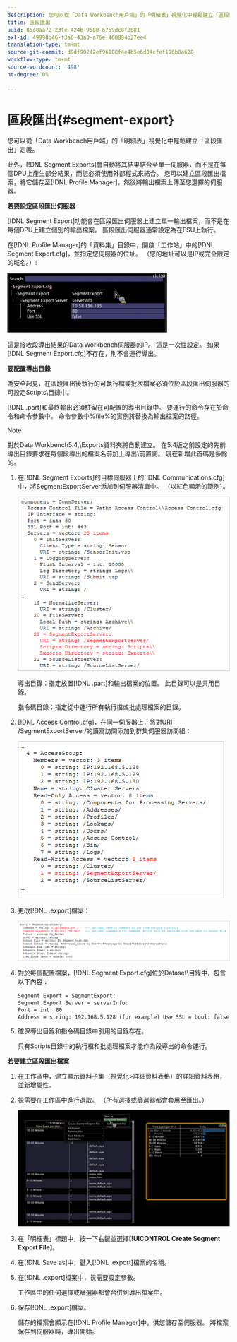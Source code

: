 ```yaml
---
description: 您可以從「Data Workbench用戶端」的「明細表」視覺化中輕鬆建立「區段匯出」定義。
title: 區段匯出
uuid: 85c8aa72-23fe-424b-9580-6759dc8f8681
exl-id: 49998b46-f3a6-43a3-a76e-468894b27ee4
translation-type: tm+mt
source-git-commit: d9df90242ef96188f4e4b5e6d04cfef196b0a628
workflow-type: tm+mt
source-wordcount: '498'
ht-degree: 0%

---
```


# 區段匯出{#segment-export}

您可以從「Data Workbench用戶端」的「明細表」視覺化中輕鬆建立「區段匯出」定義。

此外，[!DNL Segment Exports]會自動將其結果結合至單一伺服器，而不是在每個DPU上產生部分結果，而您必須使用外部程式來結合。 您可以建立區段匯出檔案，將它儲存至[!DNL Profile Manager]，然後將輸出檔案上傳至您選擇的伺服器。

**若要設定區段匯出伺服器**

[!DNL Segment Export]功能會在區段匯出伺服器上建立單一輸出檔案，而不是在每個DPU上建立個別的輸出檔案。 區段匯出伺服器通常設定為在FSU上執行。

在[!DNL Profile Manager]的「資料集」目錄中，開啟「工作站」中的[!DNL Segment Export.cfg]，並指定您伺服器的位址。 （您的地址可以是IP或完全限定的域名。）:

![](assets/segment_export_cfg.png)

這是接收段導出結果的Data Workbench伺服器的IP。 這是一次性設定。 如果[!DNL Segment Export.cfg]不存在，則不會運行導出。

**要配置導出目錄**

為安全起見，在區段匯出後執行的可執行檔或批次檔案必須位於區段匯出伺服器的可設定Scripts\目錄中。

[!DNL .part]和最終輸出必須駐留在可配置的導出目錄中。 要運行的命令存在於命令和命令參數中。 命令參數中%file%的實例將替換為輸出檔案的路徑。

>[!NOTE]
>
>對於Data Workbench5.4,\Exports資料夾將自動建立。 在5.4版之前設定的先前導出目錄要求在每個段導出的檔案名前加上導出\前置詞。 現在新增此首碼是多餘的。

1. 在[!DNL Segment Exports]的目標伺服器上的[!DNL Communications.cfg]中，將SegmentExportServer添加到伺服器清單中。 （以紅色顯示的範例）。

   ![](assets/communications_cfg_example.png)

   導出目錄：指定放置[!DNL .part]和輸出檔案的位置。 此目錄可以是共用目錄。

   指令碼目錄：指定從中運行所有執行檔或批處理檔案的目錄。

1. [!DNL Access Control.cfg]，在同一伺服器上，將對URI /SegmentExportServer/的讀寫訪問添加到群集伺服器訪問組：

   ![](assets/accesscontrol_cfg_example.png)

1. 更改[!DNL .export]檔案：

   ![](assets/segment_export_query_example.png)

1. 對於每個配置檔案，[!DNL Segment Export.cfg]位於Dataset\目錄中，包含以下內容：

   ```
   Segment Export = SegmentExport:
   Segment Export Server = serverInfo:
   Port = int: 80
   Address = string: 192.168.5.128 (for example) Use SSL = bool: false
   ```

1. 確保導出目錄和指令碼目錄中引用的目錄存在。

   只有Scripts目錄中的執行檔和批處理檔案才能作為段導出的命令運行。

**若要建立區段匯出檔案**

1. 在工作區中，建立顯示資料子集（視覺化>詳細資料表格）的詳細資料表格，並新增屬性。
1. 視需要在工作區中進行選取。 （所有選擇或篩選器都會套用至匯出。）

   ![](assets/create_segment_export_file.png)

1. 在「明細表」標題中，按一下右鍵並選擇&#x200B;**[!UICONTROL Create Segment Export File]**。
1. 在[!DNL Save as]中，鍵入[!DNL .export]檔案的名稱。
1. 在[!DNL .export]檔案中，視需要設定參數。

   工作區中的任何選擇或篩選器都會合併到導出檔案中。

1. 保存[!DNL .export]檔案。

   儲存的檔案會顯示在[!DNL Profile Manager]中，供您儲存至伺服器。 將檔案保存到伺服器時，導出開始。
